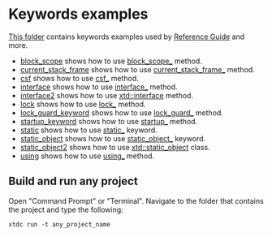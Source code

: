 # Keywords examples

[This folder](.) contains keywords examples used by [Reference Guide](https://gammasoft71.github.io/xtd/reference_guides/latest/) and more.

* [block_scope](block_scope/README.md) shows how to use [block_scope_](https://gammasoft71.github.io/xtd/reference_guides/latest/block__scope_8h.html) method.
* [current_stack_frame](current_stack_frame/README.md) shows how to use [current_stack_frame_](https://gammasoft71.github.io/xtd/reference_guides/latest/classxtd_1_1diagnostics_1_1stack__frame.html) method.
* [csf](csf/README.md) shows how to use [csf_](https://gammasoft71.github.io/xtd/reference_guides/latest/classxtd_1_1diagnostics_1_1stack__frame.html) method.
* [interface](interface/README.md) shows how to use [interface_](https://gammasoft71.github.io/xtd/reference_guides/latest/classxtd_1_1interface.html) method.
* [interface2](interface2/README.md) shows how to use [xtd::interface](https://gammasoft71.github.io/xtd/reference_guides/latest/classxtd_1_1interface.html) method.
* [lock](lock/README.md) shows how to use [lock_](https://gammasoft71.github.io/xtd/reference_guides/latest/group__keywords.html#gacd9906b29d877eb1eb0a8c7bc4ab774a) method.
* [lock_guard_keyword](lock/README.md) shows how to use [lock_guard_](https://gammasoft71.github.io/xtd/reference_guides/latest/group__keywords.html#gacd9906b29d877eb1eb0a8c7bc4ab774a) method.
* [startup_keyword](startup_keyword/README.md) shows how to use [startup_](https://gammasoft71.github.io/xtd/reference_guides/latest/startup_8h.html) method.
* [static](static/README.md) shows how to use [static_](https://gammasoft71.github.io/xtd/reference_guides/latest/group__keywords.html#ga28796443ec37b938df7072c79595e3f6) keyword.
* [static_object](static_object/README.md) shows how to use [static_object_](https://gammasoft71.github.io/xtd/reference_guides/latest/classxtd_1_1static__object.html) keyword.
* [static_object2](static_object2/README.md) shows how to use [xtd::static_object](https://gammasoft71.github.io/xtd/reference_guides/latest/classxtd_1_1static__object.html) class.
* [using](using/README.md) shows how to use [using_](https://gammasoft71.github.io/xtd/reference_guides/latest/using_8h.html) method.

## Build and run any project

Open "Command Prompt" or "Terminal". Navigate to the folder that contains the project and type the following:

```shell
xtdc run -t any_project_name
```
